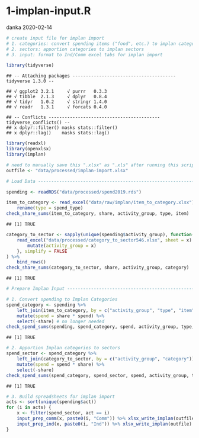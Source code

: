 1-implan-input.R
================
danka
2020-02-14

``` r
# create input file for implan import
# 1. categories: convert spending items ("food", etc.) to implan categories ("Food - Groceries", etc.)
# 2. sectors: apportion categories to implan sectors
# 3. input: format to Ind/Comm excel tabs for implan import

library(tidyverse)
```

    ## -- Attaching packages --------------------------------------- tidyverse 1.3.0 --

    ## √ ggplot2 3.2.1     √ purrr   0.3.3
    ## √ tibble  2.1.3     √ dplyr   0.8.4
    ## √ tidyr   1.0.2     √ stringr 1.4.0
    ## √ readr   1.3.1     √ forcats 0.4.0

    ## -- Conflicts ------------------------------------------ tidyverse_conflicts() --
    ## x dplyr::filter() masks stats::filter()
    ## x dplyr::lag()    masks stats::lag()

``` r
library(readxl)
library(openxlsx)
library(implan)

# need to manually save this ".xlsx" as ".xls" after running this script
outfile <- "data/processed/implan-import.xlsx"

# Load Data ---------------------------------------------------------------

spending <- readRDS("data/processed/spend2019.rds")

item_to_category <- read_excel("data/raw/implan/item_to_category.xlsx") %>%
    rename(type = spend_type)
check_share_sums(item_to_category, share, activity_group, type, item)
```

    ## [1] TRUE

``` r
category_to_sector <- sapply(unique(spending$activity_group), function(x) {
    read_excel("data/processed/category_to_sector546.xlsx", sheet = x) %>%
        mutate(activity_group = x)
    }, simplify = FALSE
) %>% 
    bind_rows()
check_share_sums(category_to_sector, share, activity_group, category)
```

    ## [1] TRUE

``` r
# Prepare Implan Input ------------------------------------------------------

# 1. Convert spending to Implan Categories
spend_category <- spending %>%
    left_join(item_to_category, by = c("activity_group", "type", "item")) %>%
    mutate(spend = share * spend) %>%
    select(-share) # no longer needed
check_spend_sums(spending, spend_category, spend, activity_group, type, item)
```

    ## [1] TRUE

``` r
# 2. Apportion Implan categories to sectors
spend_sector <- spend_category %>%
    left_join(category_to_sector, by = c("activity_group", "category")) %>%
    mutate(spend = spend * share) %>%
    select(-share)
check_spend_sums(spend_category, spend_sector, spend, activity_group, type, item)
```

    ## [1] TRUE

``` r
# 3. Build spreadsheets for implan import
acts <- sort(unique(spending$act))
for (i in acts) {
    x <- filter(spend_sector, act == i)
    input_prep_comm(x, paste0(i, "Comm")) %>% xlsx_write_implan(outfile)
    input_prep_ind(x, paste0(i, "Ind")) %>% xlsx_write_implan(outfile)
}
```
